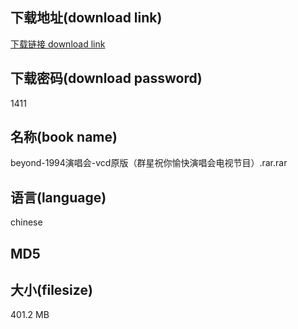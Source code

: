 ## 下载地址(download link)
[下载链接 download link](https://voluble-croquembouche-d321dc.netlify.app/?s=beyond-1994%E6%BC%94%E5%94%B1%E4%BC%9A-vcd%E5%8E%9F%E7%89%88%EF%BC%88%E7%BE%A4%E6%98%9F%E7%A5%9D%E4%BD%A0%E6%84%89%E5%BF%AB%E6%BC%94%E5%94%B1%E4%BC%9A%E7%94%B5%E8%A7%86%E8%8A%82%E7%9B%AE%EF%BC%89.rar)

## 下载密码(download password)
1411

## 名称(book name)
beyond-1994演唱会-vcd原版（群星祝你愉快演唱会电视节目）.rar.rar

## 语言(language)
chinese

## MD5


## 大小(filesize)
401.2 MB
